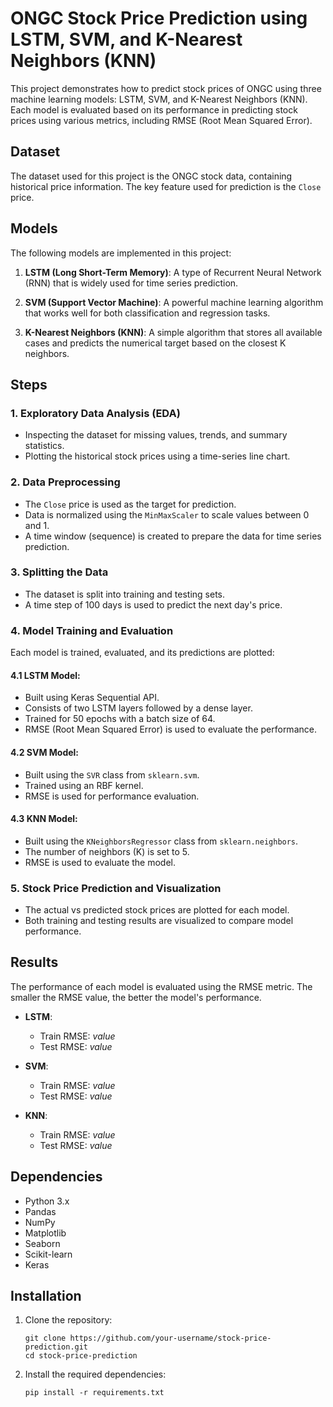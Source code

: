 # ONGC Stock Price Prediction using LSTM, SVM, and K-Nearest Neighbors (KNN)

This project demonstrates how to predict stock prices of ONGC using three machine learning models: LSTM, SVM, and K-Nearest Neighbors (KNN). Each model is evaluated based on its performance in predicting stock prices using various metrics, including RMSE (Root Mean Squared Error).

## Dataset

The dataset used for this project is the ONGC stock data, containing historical price information. The key feature used for prediction is the `Close` price.

## Models

The following models are implemented in this project:

1. **LSTM (Long Short-Term Memory)**: A type of Recurrent Neural Network (RNN) that is widely used for time series prediction.

2. **SVM (Support Vector Machine)**: A powerful machine learning algorithm that works well for both classification and regression tasks.

3. **K-Nearest Neighbors (KNN)**: A simple algorithm that stores all available cases and predicts the numerical target based on the closest K neighbors.

## Steps

### 1. Exploratory Data Analysis (EDA)
- Inspecting the dataset for missing values, trends, and summary statistics.
- Plotting the historical stock prices using a time-series line chart.

### 2. Data Preprocessing
- The `Close` price is used as the target for prediction.
- Data is normalized using the `MinMaxScaler` to scale values between 0 and 1.
- A time window (sequence) is created to prepare the data for time series prediction.

### 3. Splitting the Data
- The dataset is split into training and testing sets.
- A time step of 100 days is used to predict the next day's price.

### 4. Model Training and Evaluation
Each model is trained, evaluated, and its predictions are plotted:

#### 4.1 LSTM Model:
- Built using Keras Sequential API.
- Consists of two LSTM layers followed by a dense layer.
- Trained for 50 epochs with a batch size of 64.
- RMSE (Root Mean Squared Error) is used to evaluate the performance.

#### 4.2 SVM Model:
- Built using the `SVR` class from `sklearn.svm`.
- Trained using an RBF kernel.
- RMSE is used for performance evaluation.

#### 4.3 KNN Model:
- Built using the `KNeighborsRegressor` class from `sklearn.neighbors`.
- The number of neighbors (K) is set to 5.
- RMSE is used to evaluate the model.

### 5. Stock Price Prediction and Visualization
- The actual vs predicted stock prices are plotted for each model.
- Both training and testing results are visualized to compare model performance.

## Results
The performance of each model is evaluated using the RMSE metric. The smaller the RMSE value, the better the model's performance.

- **LSTM**:
  - Train RMSE: *value*
  - Test RMSE: *value*
  
- **SVM**:
  - Train RMSE: *value*
  - Test RMSE: *value*

- **KNN**:
  - Train RMSE: *value*
  - Test RMSE: *value*

## Dependencies

- Python 3.x
- Pandas
- NumPy
- Matplotlib
- Seaborn
- Scikit-learn
- Keras

## Installation

1. Clone the repository:

   ```
   git clone https://github.com/your-username/stock-price-prediction.git
   cd stock-price-prediction
   ```

2. Install the required dependencies:

   ```
   pip install -r requirements.txt
   ```
